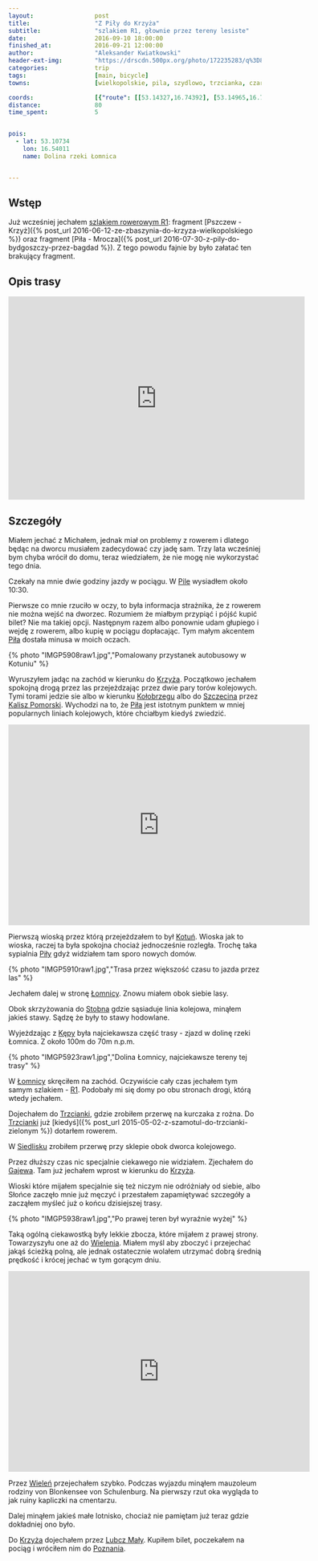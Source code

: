 ```yaml
---
layout:                 post
title:                  "Z Piły do Krzyża"
subtitle:               "szlakiem R1, głownie przez tereny lesiste"
date:                   2016-09-10 18:00:00
finished_at:            2016-09-21 12:00:00
author:                 "Aleksander Kwiatkowski"
header-ext-img:         "https://drscdn.500px.org/photo/172235283/q%3D80_m%3D2000/122dd7657020136b9660dc61256b9bc4"
categories:             trip
tags:                   [main, bicycle]
towns:                  [wielkopolskie, pila, szydlowo, trzcianka, czarnkow, wielen, krzyz_wielkopolski]

coords:                 [{"route": [[53.14327,16.74392], [53.14965,16.72058], [53.13524,16.70230], [53.12602,16.63560], [53.11057,16.63003], [53.12453,16.56067], [53.11479,16.55115], [53.11613,16.53896], [53.09902,16.53518], [53.09325,16.49330], [53.07443,16.47871], [53.05974,16.48034], [53.05386,16.46858], [53.04034,16.46188], [53.04039,16.45141], [53.01824,16.40747], [53.00983,16.39751], [52.98803,16.39236], [52.96994,16.41974], [52.95490,16.41519], [52.92950,16.44815], [52.91910,16.45639], [52.90683,16.39725], [52.90114,16.37013], [52.89922,16.31975], [52.90373,16.24816], [52.91077,16.19890], [52.90549,16.17967], [52.90191,16.10457], [52.91361,16.05728], [52.89617,16.03805], [52.87965,16.01410], [52.87732,16.01865]], "type": "bicycle"}]
distance:               80
time_spent:             5


pois:
  - lat: 53.10734
    lon: 16.54011
    name: Dolina rzeki Łomnica


---
```


[wiki-r1]: https://pl.wikipedia.org/wiki/Szlak_rowerowy_R1
[wiki-kotun]: https://pl.wikipedia.org/wiki/Kotu%C5%84_(wojew%C3%B3dztwo_wielkopolskie)
[wiki-lomnica]: https://pl.wikipedia.org/wiki/%C5%81omnica_(wie%C5%9B_w_powiecie_czarnkowsko-trzcianeckim)
[wiki-stobno]: https://pl.wikipedia.org/wiki/Stobno_(wie%C5%9B_w_powiecie_czarnkowsko-trzcianeckim)
[wiki-pila]: https://pl.wikipedia.org/wiki/Pi%C5%82a_(miasto)
[wiki-krzyz]: https://pl.wikipedia.org/wiki/Krzy%C5%BC_Wielkopolski
[wiki-kolobrzeg]: https://pl.wikipedia.org/wiki/Ko%C5%82obrzeg
[wiki-szczecin]: https://pl.wikipedia.org/wiki/Szczecin
[wiki-kalisz-pomorski]: https://pl.wikipedia.org/wiki/Kalisz_Pomorski
[wiki-kepa]: https://pl.wikipedia.org/wiki/K%C4%99pa_(powiat_czarnkowsko-trzcianecki)
[wiki-trzcianka]: https://pl.wikipedia.org/wiki/Trzcianka
[wiki-siedlisko]: https://pl.wikipedia.org/wiki/Siedlisko_(wojew%C3%B3dztwo_wielkopolskie)
[wiki-gajewo]: https://pl.wikipedia.org/wiki/Gajewo_(powiat_czarnkowsko-trzcianecki)
[wiki-wielen]: https://pl.wikipedia.org/wiki/Wiele%C5%84
[wiki-lubcz-maly]: https://pl.wikipedia.org/wiki/Lubcz_Ma%C5%82y
[wiki-poznan]: https://pl.wikipedia.org/wiki/Pozna%C5%84


Wstęp
-----

Już wcześniej jechałem [szlakiem rowerowym R1][wiki-r1]:
fragment [Pszczew - Krzyż]({% post_url 2016-06-12-ze-zbaszynia-do-krzyza-wielkopolskiego %})
oraz fragment [Piła - Mrocza]({% post_url 2016-07-30-z-pily-do-bydgoszczy-przez-bagdad %}).
Z tego powodu fajnie by było załatać ten brakujący fragment.

Opis trasy
----------

<iframe height='405' width='590' frameborder='0' allowtransparency='true' scrolling='no' src='https://www.strava.com/activities/707229346/embed/b384a30989ed65d542987042adfe2bab08931724'></iframe>

Szczegóły
---------

Miałem jechać z Michałem, jednak miał on problemy z rowerem i dlatego będąc na dworcu
musiałem zadecydować czy jadę sam. Trzy lata wcześniej bym chyba wrócił do domu,
teraz wiedziałem, że nie mogę nie wykorzystać tego dnia.

Czekały na mnie dwie godziny jazdy w pociągu. W [Pile][wiki-pila] wysiadłem
około 10:30.



Pierwsze co mnie rzuciło w oczy, to była informacja strażnika, że z rowerem nie można wejść
na dworzec. Rozumiem że miałbym przypiąć i pójść kupić bilet? Nie ma takiej opcji.
Następnym razem albo ponownie udam głupiego i wejdę z rowerem, albo kupię w pociągu
dopłacając. Tym małym akcentem [Piła][wiki-pila] dostała minusa w moich oczach.

{% photo "IMGP5908raw1.jpg","Pomalowany przystanek autobusowy w Kotuniu" %}

Wyruszyłem jadąc na zachód w kierunku do [Krzyża][wiki-krzyz]. Początkowo jechałem
spokojną drogą przez las przejeżdzając przez dwie pary torów kolejowych.
Tymi torami jedzie sie albo w kierunku [Kołobrzegu][wiki-kolobrzeg] albo do
[Szczecina][wiki-szczecin] przez [Kalisz Pomorski][wiki-kalisz-pomorski].
Wychodzi na to, że [Piła][wiki-pila] jest istotnym punktem w mniej popularnych
liniach kolejowych, które chciałbym kiedyś zwiedzić.

<div class="vimeo"><iframe src='http://player.vimeo.com/video/183806495' width="600" height="400" frameborder="0" webkitAllowFullScreen mozallowfullscreen allowFullScreen> </iframe></div>

Pierwszą wioską przez którą przejeżdzałem to był [Kotuń][wiki-kotun].
Wioska jak to wioska, raczej ta była spokojna chociaż jednocześnie rozległa.
Trochę taka
sypialnia [Piły][wiki-pila] gdyż widziałem tam sporo nowych domów.

{% photo "IMGP5910raw1.jpg","Trasa przez większość czasu to jazda przez las" %}


Jechałem dalej w stronę [Łomnicy][wiki-lomnica]. Znowu miałem obok siebie lasy.

Obok skrzyżowania do [Stobna][wiki-stobno] gdzie sąsiaduje linia kolejowa,
minąłem jakieś stawy. Sądzę że były to stawy hodowlane.


Wyjeżdzając z [Kępy][wiki-kepa] była najciekawsza część trasy - zjazd
w dolinę rzeki Łomnica. Z około 100m do 70m n.p.m.

{% photo "IMGP5923raw1.jpg","Dolina Łomnicy, najciekawsze tereny tej trasy" %}
<!--
<div class='pixels-photo'>
  <p>
    <img src='https://drscdn.500px.org/photo/172234947/m%3D900/3d67378a682417b6b7f9485e0c5bc0a7' alt='Leaving Łomnica river valley by Aleksander Kwiatkowski on 500px.com'>
  </p>
  <a href='https://500px.com/photo/172234947/leaving-%C5%81omnica-river-valley-by-aleksander-kwiatkowski' alt='Leaving Łomnica river valley by Aleksander Kwiatkowski on 500px.com'></a>
</div>
<script type='text/javascript' src='https://500px.com/embed.js'></script>
-->

W [Łomnicy][wiki-lomnica] skręciłem na zachód. Oczywiście cały czas jechałem
tym samym szlakiem - [R1][wiki-r1]. Podobały mi się domy po obu stronach drogi,
którą wtedy jechałem.

Dojechałem do [Trzcianki][wiki-trzcianka], gdzie zrobiłem przerwę na kurczaka z
rożna. Do [Trzcianki][wiki-trzcianka] już
[kiedyś]({% post_url 2015-05-02-z-szamotul-do-trzcianki-zielonym %})
dotarłem rowerem.

W [Siedlisku][wiki-siedlisko] zrobiłem przerwę przy sklepie obok dworca kolejowego.

Przez dłuższy czas nic specjalnie ciekawego nie widziałem.
Zjechałem do [Gajewa][wiki-gajewo]. Tam już jechałem wprost w kierunku do
[Krzyża][wiki-krzyz].

Wioski które mijałem specjalnie się też niczym nie odróżniały
od siebie, albo Słońce
zaczęło mnie już męczyć i przestałem zapamiętywać szczegóły a zacząłem
myśleć już o
końcu dzisiejszej trasy.

{% photo "IMGP5938raw1.jpg","Po prawej teren był wyraźnie wyżej" %}

Taką ogólną ciekawostką były lekkie zbocza,
które mijałem z prawej strony. Towarzyszyłu one aż do [Wielenia][wiki-wielen].
Miałem myśl aby zboczyć i przejechać jakąś ścieżką polną, ale jednak
ostatecznie wolałem utrzymać dobrą średnią prędkość i krócej jechać w tym
gorącym dniu.

<div class="vimeo"><iframe src='http://player.vimeo.com/video/183995863' width="600" height="400" frameborder="0" webkitAllowFullScreen mozallowfullscreen allowFullScreen> </iframe></div>

Przez [Wieleń][wiki-wielen] przejechałem szybko. Podczas wyjazdu minąłem
mauzoleum rodziny von Blonkensee von Schulenburg. Na pierwszy rzut oka
wygląda to jak ruiny kapliczki na cmentarzu.

Dalej minąłem jakieś małe lotnisko, chociaż nie pamiętam już teraz gdzie
dokładniej ono było.

Do [Krzyża][wiki-krzyz] dojechałem przez [Lubcz Mały][wiki-lubcz-maly].
Kupiłem bilet, poczekałem na pociąg i wróciłem nim do [Poznania][wiki-poznan].
